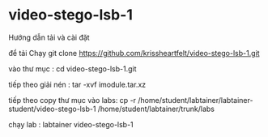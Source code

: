 # video-stego-lsb-1
Hướng dẫn tải và cài đặt

để tải Chạy git clone https://github.com/krissheartfelt/video-stego-lsb-1.git

vào thư mục : cd video-stego-lsb-1.git

tiếp theo giải nén : tar -xvf imodule.tar.xz

tiếp theo copy thư mục vào labs: cp -r /home/student/labtainer/labtainer-student/video-stego-lsb-1 /home/student/labtainer/trunk/labs

chạy lab : labtainer video-stego-lsb-1
